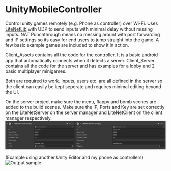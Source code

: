 # UnityMobileController
Control unity games remotely (e.g. Phone as controller) over Wi-Fi.
Uses [LiteNetLib](https://github.com/RevenantX/LiteNetLib) with UDP to send inputs with minimal delay without missing inputs.
NAT Punchthrough means no messing arount with port forwarding and IP settings so its easy for end users to jump straight into the game.
A few basic example games are included to show it in action.

Client_Assets contains all the code for the controller. It is a basic android app that automatically connects when it detects a server.
Client_Server contains all the code for the server and has examples for a lobby and 2 basic multiplayer minigames.

Both are required to work. Inputs, users etc. are all defined in the server so the client can easily be kept seperate and requires minimal editing beyond the UI.

On the server project make sure the menu, flappy and bomb scenes are added to the build scenes. Make sure the IP, Ports and Key are set correctly on the LiteNetServer on the server manager and LiteNetClient on the client manager respectively.
![Output sample](https://github.com/Rexoto/UnityMobileController/blob/main/Media/ServerSettings.png)

(Example using another Unity Editor and my phone as controllers)
![Output sample](https://github.com/Rexoto/UnityMobileController/blob/main/Media/output.gif)
